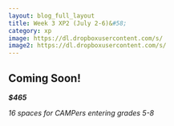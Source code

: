 ```yaml
---
layout: blog_full_layout
title: Week 3 XP2 (July 2-6)&#58; 
category: xp
image: https://dl.dropboxusercontent.com/s/
image2: https://dl.dropboxusercontent.com/s/
---
```


## Coming Soon!

**_$465_**

*16 spaces for CAMPers entering grades 5-8*
